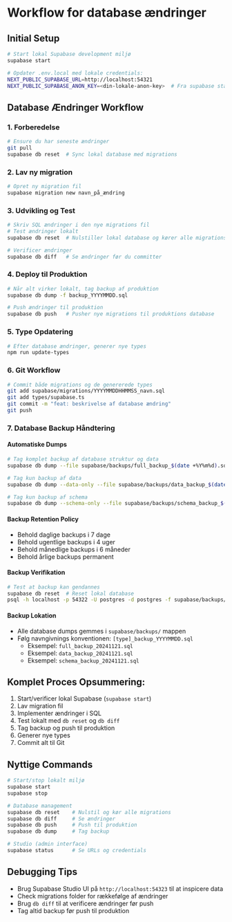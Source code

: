 # Workflow for database ændringer

## Initial Setup
```bash
# Start lokal Supabase development miljø
supabase start

# Opdater .env.local med lokale credentials:
NEXT_PUBLIC_SUPABASE_URL=http://localhost:54321
NEXT_PUBLIC_SUPABASE_ANON_KEY=<din-lokale-anon-key>  # Fra supabase start output
```

## Database Ændringer Workflow

### 1. Forberedelse
```bash
# Ensure du har seneste ændringer
git pull
supabase db reset  # Sync lokal database med migrations
```

### 2. Lav ny migration
```bash
# Opret ny migration fil
supabase migration new navn_på_ændring
```

### 3. Udvikling og Test
```bash
# Skriv SQL ændringer i den nye migrations fil
# Test ændringer lokalt
supabase db reset  # Nulstiller lokal database og kører alle migrations

# Verificer ændringer
supabase db diff   # Se ændringer før du committer
```

### 4. Deploy til Produktion
```bash
# Når alt virker lokalt, tag backup af produktion
supabase db dump -f backup_YYYYMMDD.sql

# Push ændringer til produktion
supabase db push   # Pusher nye migrations til produktions database
```

### 5. Type Opdatering
```bash
# Efter database ændringer, generer nye types
npm run update-types
```

### 6. Git Workflow
```bash
# Commit både migrations og de genererede types
git add supabase/migrations/YYYYMMDDHHMMSS_navn.sql
git add types/supabase.ts
git commit -m "feat: beskrivelse af database ændring"
git push
```

### 7. Database Backup Håndtering

#### Automatiske Dumps
```bash
# Tag komplet backup af database struktur og data
supabase db dump --file supabase/backups/full_backup_$(date +%Y%m%d).sql

# Tag kun backup af data
supabase db dump --data-only --file supabase/backups/data_backup_$(date +%Y%m%d).sql

# Tag kun backup af schema
supabase db dump --schema-only --file supabase/backups/schema_backup_$(date +%Y%m%d).sql
```

#### Backup Retention Policy
- Behold daglige backups i 7 dage
- Behold ugentlige backups i 4 uger
- Behold månedlige backups i 6 måneder
- Behold årlige backups permanent

#### Backup Verifikation
```bash
# Test at backup kan gendannes
supabase db reset  # Reset lokal database
psql -h localhost -p 54322 -U postgres -d postgres -f supabase/backups/[backup_fil].sql
```

#### Backup Lokation
- Alle database dumps gemmes i `supabase/backups/` mappen
- Følg navngivnings konventionen: `[type]_backup_YYYYMMDD.sql`
  - Eksempel: `full_backup_20241121.sql`
  - Eksempel: `data_backup_20241121.sql`
  - Eksempel: `schema_backup_20241121.sql`

## Komplet Proces Opsummering:
1. Start/verificer lokal Supabase (`supabase start`)
2. Lav migration fil
3. Implementer ændringer i SQL
4. Test lokalt med `db reset` og `db diff`
5. Tag backup og push til produktion
6. Generer nye types
7. Commit alt til Git

## Nyttige Commands
```bash
# Start/stop lokalt miljø
supabase start
supabase stop

# Database management
supabase db reset    # Nulstil og kør alle migrations
supabase db diff     # Se ændringer
supabase db push     # Push til produktion
supabase db dump     # Tag backup

# Studio (admin interface)
supabase status      # Se URLs og credentials
```

## Debugging Tips
- Brug Supabase Studio UI på `http://localhost:54323` til at inspicere data
- Check migrations folder for rækkefølge af ændringer
- Brug `db diff` til at verificere ændringer før push
- Tag altid backup før push til produktion
